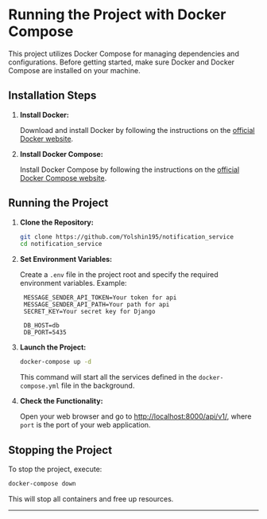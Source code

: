 # Running the Project with Docker Compose

This project utilizes Docker Compose for managing dependencies and configurations. Before getting started, make sure Docker and Docker Compose are installed on your machine.

## Installation Steps

1. **Install Docker:**

   Download and install Docker by following the instructions on the [official Docker website](https://docs.docker.com/get-docker/).

2. **Install Docker Compose:**

   Install Docker Compose by following the instructions on the [official Docker Compose website](https://docs.docker.com/compose/install/).

## Running the Project

1. **Clone the Repository:**

   ```bash
   git clone https://github.com/Yolshin195/notification_service
   cd notification_service
   ```

2. **Set Environment Variables:**

   Create a `.env` file in the project root and specify the required environment variables. Example:

   ```env
    MESSAGE_SENDER_API_TOKEN=Your token for api
    MESSAGE_SENDER_API_PATH=Your path for api
    SECRET_KEY=Your secret key for Django
    
    DB_HOST=db
    DB_PORT=5435
   ```

3. **Launch the Project:**

   ```bash
   docker-compose up -d
   ```

   This command will start all the services defined in the `docker-compose.yml` file in the background.

4. **Check the Functionality:**

   Open your web browser and go to [http://localhost:8000/api/v1/](http://localhost:8000/api/v1/), where `port` is the port of your web application.

## Stopping the Project

To stop the project, execute:

```bash
docker-compose down
```

This will stop all containers and free up resources.

---

